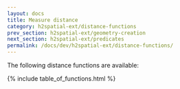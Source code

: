 ```yaml
---
layout: docs
title: Measure distance
category: h2spatial-ext/distance-functions
prev_section: h2spatial-ext/geometry-creation
next_section: h2spatial-ext/predicates
permalink: /docs/dev/h2spatial-ext/distance-functions/
---
```


The following distance functions are available:

{% include table_of_functions.html %}
